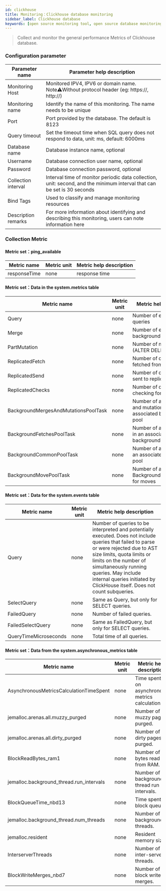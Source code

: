 ```yaml
---
id: clickhouse  
title: Monitoring：Clickhouse database monitoring       
sidebar_label: Clickhouse database   
keywords: [open source monitoring tool, open source database monitoring tool, monitoring clickhouse database metrics]
---
```


> Collect and monitor the general performance Metrics of Clickhouse database.

### Configuration parameter 

| Parameter name     | Parameter help description                                                                                                                                                |
|--------------------|---------------------------------------------------------------------------------------------------------------------------------------------------------------------------|
| Monitoring Host    | Monitored IPV4, IPV6 or domain name. Note⚠️Without protocol header (eg: https://, http://)                                                                                |
| Monitoring name    | Identify the name of this monitoring. The name needs to be unique                                                                                                         |
| Port               | Port provided by the database. The default is 8123                                                                                                                        |
| Query timeout      | Set the timeout time when SQL query does not respond to data, unit: ms, default: 6000ms                                                                                   |
| Database name      | Database instance name, optional                                                                                                                                          |
| Username           | Database connection user name, optional                                                                                                                                   |
| Password           | Database connection password, optional                                                                                                                                    |
| Collection interval | Interval time of monitor periodic data collection, unit: second, and the minimum interval that can be set is 30 seconds                                                   |
| Bind Tags   | Used to classify and manage monitoring resources |
| Description remarks | For more information about identifying and describing this monitoring, users can note information here                                                                    |

### Collection Metric

#### Metric set：ping_available

| Metric name      | Metric unit | Metric help description            |
| ----------- | ----------- |------------------------------------|
| responseTime         | none | response time                      |
#### Metric set：Data in the system.metrics table

| Metric name      | Metric unit | Metric help description |
| ----------- |-------------| ----------- |
| Query        | none        | Number of executing queries         |
| Merge            | none        | Number of executing background merges       |
| PartMutation         | none        | Number of mutations (ALTER DELETE/UPDATE)       |
| ReplicatedFetch| none        | Number of data parts being fetched from replica      |
| ReplicatedSend| none        | Number of data parts being sent to replicas       |
| ReplicatedChecks| none        | Number of data parts checking for consistency        |
| BackgroundMergesAndMutationsPoolTask| none        | Number of active merges and mutations in an associated background pool |
| BackgroundFetchesPoolTask| none        | Number of active fetches in an associated background pool    |
| BackgroundCommonPoolTask| none        | Number of active tasks in an associated background pool    |
| BackgroundMovePoolTask| none        | Number of active tasks in BackgroundProcessingPool for moves    |


#### Metric set：Data for the system.events table

| Metric name      | Metric unit | Metric help description |
| ----------- |-------------| ----------- |
| Query               | none        | Number of queries to be interpreted and potentially executed. Does not include queries that failed to parse or were rejected due to AST size limits, quota limits or limits on the number of simultaneously running queries. May include internal queries initiated by ClickHouse itself. Does not count subqueries. |
| SelectQuery         | none        | Same as Query, but only for SELECT queries.                                                                         |
| FailedQuery         | none        | Number of failed queries.                                                                                           |
| FailedSelectQuery   | none        | Same as FailedQuery, but only for SELECT queries.                                                                   |
| QueryTimeMicroseconds | none        | Total time of all queries.                                                                                          |


#### Metric set：Data from the system.asynchronous_metrics table

| Metric name      | Metric unit | Metric help description |
| ----------- |-------------| ----------- |
| AsynchronousMetricsCalculationTimeSpent     | none        | Time spent on asynchronous metrics calculation.            |
| jemalloc.arenas.all.muzzy_purged            | none        | Number of muzzy pages purged.                             |
| jemalloc.arenas.all.dirty_purged            | none        | Number of dirty pages purged.                              |
| BlockReadBytes_ram1                         | none        | Number of bytes read from RAM.                             |
| jemalloc.background_thread.run_intervals    | none        | Number of background thread run intervals.                 |
| BlockQueueTime_nbd13                        | none        | Time spent in block queue.                                 |
| jemalloc.background_thread.num_threads      | none        | Number of background threads.                              |
| jemalloc.resident                           | none        | Resident memory size.                                      |
| InterserverThreads                          | none        | Number of inter-server threads.                            |
| BlockWriteMerges_nbd7                       | none        | Number of block write merges.                              |


